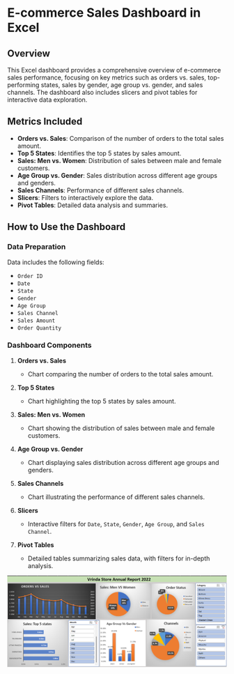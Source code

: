 # E-commerce Sales Dashboard in Excel

## Overview
This Excel dashboard provides a comprehensive overview of e-commerce sales performance, focusing on key metrics such as orders vs. sales, top-performing states, sales by gender, age group vs. gender, and sales channels. The dashboard also includes slicers and pivot tables for interactive data exploration.

## Metrics Included
- **Orders vs. Sales**: Comparison of the number of orders to the total sales amount.
- **Top 5 States**: Identifies the top 5 states by sales amount.
- **Sales: Men vs. Women**: Distribution of sales between male and female customers.
- **Age Group vs. Gender**: Sales distribution across different age groups and genders.
- **Sales Channels**: Performance of different sales channels.
- **Slicers**: Filters to interactively explore the data.
- **Pivot Tables**: Detailed data analysis and summaries.

## How to Use the Dashboard

### Data Preparation
Data includes the following fields:
- `Order ID`
- `Date`
- `State`
- `Gender`
- `Age Group`
- `Sales Channel`
- `Sales Amount`
- `Order Quantity`

### Dashboard Components

1. **Orders vs. Sales**
   - Chart comparing the number of orders to the total sales amount.

2. **Top 5 States**
   - Chart highlighting the top 5 states by sales amount.

3. **Sales: Men vs. Women**
   - Chart showing the distribution of sales between male and female customers.

4. **Age Group vs. Gender**
   - Chart displaying sales distribution across different age groups and genders.

5. **Sales Channels**
   - Chart illustrating the performance of different sales channels.

6. **Slicers**
   - Interactive filters for `Date`, `State`, `Gender`, `Age Group`, and `Sales Channel`.

7. **Pivot Tables**
   - Detailed tables summarizing sales data, with filters for in-depth analysis.



![](ss.png)



